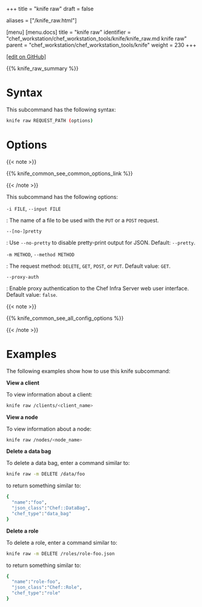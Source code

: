 +++
title = "knife raw"
draft = false

aliases = ["/knife_raw.html"]

[menu]
  [menu.docs]
    title = "knife raw"
    identifier = "chef_workstation/chef_workstation_tools/knife/knife_raw.md knife raw"
    parent = "chef_workstation/chef_workstation_tools/knife"
    weight = 230
+++    

[\[edit on GitHub\]](https://github.com/chef/chef-web-docs/blob/master/content/knife_raw.md)

{{% knife_raw_summary %}}

Syntax
======

This subcommand has the following syntax:

``` bash
knife raw REQUEST_PATH (options)
```

Options
=======

{{< note >}}

{{% knife_common_see_common_options_link %}}

{{< /note >}}

This subcommand has the following options:

`-i FILE`, `--input FILE`

:   The name of a file to be used with the `PUT` or a `POST` request.

`--[no-]pretty`

:   Use `--no-pretty` to disable pretty-print output for JSON. Default:
    `--pretty`.

`-m METHOD`, `--method METHOD`

:   The request method: `DELETE`, `GET`, `POST`, or `PUT`. Default
    value: `GET`.

`--proxy-auth`

:   Enable proxy authentication to the Chef Infra Server web user
    interface. Default value: `false`.

{{< note >}}

{{% knife_common_see_all_config_options %}}

{{< /note >}}

Examples
========

The following examples show how to use this knife subcommand:

**View a client**

To view information about a client:

``` bash
knife raw /clients/<client_name>
```

**View a node**

To view information about a node:

``` bash
knife raw /nodes/<node_name>
```

**Delete a data bag**

To delete a data bag, enter a command similar to:

``` bash
knife raw -m DELETE /data/foo
```

to return something similar to:

``` bash
{
  "name":"foo",
  "json_class":"Chef::DataBag",
  "chef_type":"data_bag"
}
```

**Delete a role**

To delete a role, enter a command similar to:

``` bash
knife raw -m DELETE /roles/role-foo.json
```

to return something similar to:

``` bash
{
  "name":"role-foo",
  "json_class":"Chef::Role",
  "chef_type":"role"
}
```
